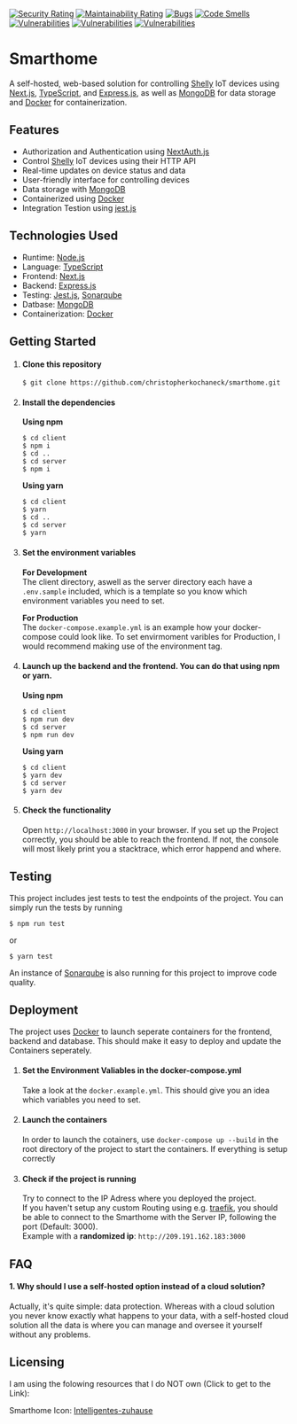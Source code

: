 [![Security Rating](https://sq.srv.tobiaswaelde.com/api/project_badges/measure?project=christopherkochaneck-projects_smarthome_AYbNooh0MsG9aSOZ5fhL&metric=security_rating&token=sqb_7ee30afc1bf66c7e6ebf5ed5fd7b1dc15323d3ef)](https://sq.srv.tobiaswaelde.com/dashboard?id=christopherkochaneck-projects_smarthome_AYbNooh0MsG9aSOZ5fhL) [![Maintainability Rating](https://sq.srv.tobiaswaelde.com/api/project_badges/measure?project=christopherkochaneck-projects_smarthome_AYbNooh0MsG9aSOZ5fhL&metric=sqale_rating&token=sqb_7ee30afc1bf66c7e6ebf5ed5fd7b1dc15323d3ef)](https://sq.srv.tobiaswaelde.com/dashboard?id=christopherkochaneck-projects_smarthome_AYbNooh0MsG9aSOZ5fhL) [![Bugs](https://sq.srv.tobiaswaelde.com/api/project_badges/measure?project=christopherkochaneck-projects_smarthome_AYbNooh0MsG9aSOZ5fhL&metric=bugs&token=sqb_7ee30afc1bf66c7e6ebf5ed5fd7b1dc15323d3ef)](https://sq.srv.tobiaswaelde.com/dashboard?id=christopherkochaneck-projects_smarthome_AYbNooh0MsG9aSOZ5fhL) [![Code Smells](https://sq.srv.tobiaswaelde.com/api/project_badges/measure?project=christopherkochaneck-projects_smarthome_AYbNooh0MsG9aSOZ5fhL&metric=code_smells&token=sqb_7ee30afc1bf66c7e6ebf5ed5fd7b1dc15323d3ef)](https://sq.srv.tobiaswaelde.com/dashboard?id=christopherkochaneck-projects_smarthome_AYbNooh0MsG9aSOZ5fhL) [![Vulnerabilities](https://sq.srv.tobiaswaelde.com/api/project_badges/measure?project=christopherkochaneck-projects_smarthome_AYbNooh0MsG9aSOZ5fhL&metric=vulnerabilities&token=sqb_7ee30afc1bf66c7e6ebf5ed5fd7b1dc15323d3ef)](https://sq.srv.tobiaswaelde.com/dashboard?id=christopherkochaneck-projects_smarthome_AYbNooh0MsG9aSOZ5fhL) [![Vulnerabilities](https://sq.srv.tobiaswaelde.com/api/project_badges/measure?project=christopherkochaneck-projects_smarthome_AYbNooh0MsG9aSOZ5fhL&metric=vulnerabilities&token=sqb_7ee30afc1bf66c7e6ebf5ed5fd7b1dc15323d3ef)](https://sq.srv.tobiaswaelde.com/dashboard?id=christopherkochaneck-projects_smarthome_AYbNooh0MsG9aSOZ5fhL) [![Vulnerabilities](https://sq.srv.tobiaswaelde.com/api/project_badges/measure?project=christopherkochaneck-projects_smarthome_AYbNooh0MsG9aSOZ5fhL&metric=vulnerabilities&token=sqb_7ee30afc1bf66c7e6ebf5ed5fd7b1dc15323d3ef)](https://sq.srv.tobiaswaelde.com/dashboard?id=christopherkochaneck-projects_smarthome_AYbNooh0MsG9aSOZ5fhL)

# Smarthome

A self-hosted, web-based solution for controlling [Shelly](https://www.shelly.cloud/en) IoT devices using [Next.js](https://nextjs.org/), [TypeScript](https://www.typescriptlang.org/), and [Express.js](https://expressjs.com/), as well as [MongoDB](https://www.mongodb.com/) for data storage and [Docker](https://www.docker.com/) for containerization.

## Features

- Authorization and Authentication using [NextAuth.js](https://next-auth.js.org/)
- Control [Shelly](https://www.shelly.cloud/en) IoT devices using their HTTP API
- Real-time updates on device status and data
- User-friendly interface for controlling devices
- Data storage with [MongoDB](https://www.mongodb.com/)
- Containerized using [Docker](https://www.docker.com/)
- Integration Testion using [jest.js](https://jestjs.io/)

## Technologies Used

- Runtime: [Node.js](https://nodejs.org/en/download/)
- Language: [TypeScript](https://www.typescriptlang.org/)
- Frontend: [Next.js](https://nextjs.org/)
- Backend: [Express.js](https://expressjs.com/)
- Testing: [Jest.js](https://jestjs.io/), [Sonarqube](https://www.sonarsource.com/products/sonarqube/)
- Datbase: [MongoDB](https://www.mongodb.com/)
- Containerization: [Docker](https://www.docker.com/)

## Getting Started

1. #### Clone this repository<br>

   ```shell
   $ git clone https://github.com/christopherkochaneck/smarthome.git
   ```

2. #### Install the dependencies<br>

   <strong>Using npm</strong><br>

   ```shell
   $ cd client
   $ npm i
   $ cd ..
   $ cd server
   $ npm i
   ```

   <strong>Using yarn</strong><br>

   ```shell
   $ cd client
   $ yarn
   $ cd ..
   $ cd server
   $ yarn
   ```

3. #### Set the environment variables<br>

   <strong>For Development</strong><br>
   The client directory, aswell as the server directory each have a `.env.sample` included, which is a template so you know which environment variables you need to set.

   <strong>For Production</strong><br>
   The `docker-compose.example.yml` is an example how your docker-compose could look like. To set envirmoment varibles for Production, I would recommend making use of the environment tag.

4. #### Launch up the backend and the frontend. You can do that using npm or yarn.<br>

   <strong>Using npm</strong><br>

   ```shell
   $ cd client
   $ npm run dev
   $ cd server
   $ npm run dev
   ```

   <strong>Using yarn</strong><br>

   ```shell
   $ cd client
   $ yarn dev
   $ cd server
   $ yarn dev
   ```

5. #### Check the functionality<br>
   Open `http://localhost:3000` in your browser.
   If you set up the Project correctly, you should be able to reach the frontend. If not, the console will most likely print you a stacktrace, which error happend and where.

## Testing

This project includes jest tests to test the endpoints of the project.
You can simply run the tests by running

```shell
$ npm run test
```

or

```shell
$ yarn test
```

An instance of [Sonarqube](https://www.sonarsource.com/products/sonarqube/) is also running for this project to improve code quality.

## Deployment

The project uses [Docker](https://www.docker.com/) to launch seperate containers for the frontend, backend and database. This should make it easy to deploy and update the Containers seperately.<br>

1. #### Set the Environment Valiables in the docker-compose.yml
   Take a look at the `docker.example.yml`. This should give you an idea which variables you need to set.
2. #### Launch the containers
   In order to launch the cotainers, use `docker-compose up --build` in the root directory of the project to start the containers. If everything is setup correctly
3. #### Check if the project is running
   Try to connect to the IP Adress where you deployed the project.<br>
   If you haven't setup any custom Routing using e.g. [traefik](https://doc.traefik.io/traefik/), you should be able to connect to the Smarthome with the Server IP, following the port (Default: 3000).<br>
   Example with a <strong>randomized ip</strong>: `http://209.191.162.183:3000`

## FAQ

#### 1. Why should I use a self-hosted option instead of a cloud solution?

Actually, it's quite simple: data protection.
Whereas with a cloud solution you never know exactly what happens to your data, with a self-hosted cloud solution all the data is where you can manage and oversee it yourself without any problems.

## Licensing

I am using the folowing resources that I do NOT own (Click to get to the Link):

Smarthome Icon: [Intelligentes-zuhause](https://www.flaticon.com/de/kostenlose-icons/intelligentes-zuhause)
